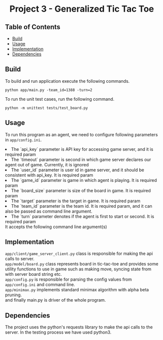 <h1 align="center">Project 3 - Generalized Tic Tac Toe</h1>


## Table of Contents

- [Build](#install)
- [Usage](#usage)
- [Implementation](#implementation)
- [Dependencies](#dependencies)

## Build
To build and run application execute the following commands.

```shell
python app/main.py -team_id=1388 -turn=2
```

To run the unit test cases, run the following command.

```shell
python -m unittest tests/test_board.py
```


## Usage
To run this program as an agent, we need to configure following parameters in ```app/config.ini```.
<li> The `api_key` parameter is API key for accessing game server, and it is required param </li>
<li> The `timeout` parameter is second in which game server declares our agent out of game. Currently, it is ignored </li>
<li> The `user_id` parameter is user id in game server, and it should be consistent with api_key. It is required param </li>
<li> The `game_id` parameter is game in which agent is playing. It is required param</li>
<li> The `board_size` parameter is size of the board in game. It is required param</li>
<li> The `target` parameter is the target in game. It is required param</li>
<li>The `team_id` parameter is the team id. It is required param, and it can also be passed as command line argument. </li>
<li>The `turn` parameter denotes if the agent is first to start or second. It is required param </li>
It accepts the following command line argument(s) <br>

## Implementation
```app/client/game_server_client.py``` class is responsible for making the api calls to server. <br>
```app/model/board.py``` class represents board in tic-tac-toe and provides some utility functions to use in game such
as making move, syncing state from with server board string etc. <br>
```app/config.py``` is responsible for parsing the config values from  ```app/config.ini``` and command line. <br>
```app/minimax.py``` implements standard minimax algorithm with alpha beta pruning. <br>
and finally main.py is driver of the whole program.


## Dependencies
The project uses the python's requests library to make the api calls to the server. In the testing process we have used
python3.

